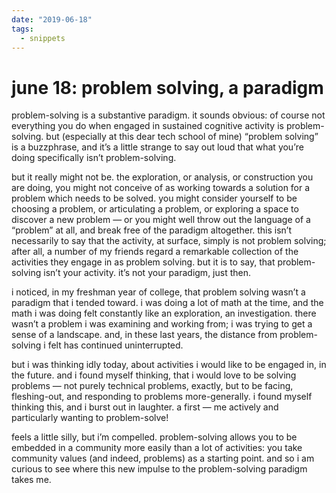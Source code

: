 ```yaml
---
date: "2019-06-18"
tags:
  - snippets
---
```

# june 18: problem solving, a paradigm

problem-solving is a substantive paradigm. it sounds obvious: of course not everything you do when engaged in sustained cognitive activity is problem-solving. but (especially at this dear tech school of mine) “problem solving” is a buzzphrase, and it’s a little strange to say out loud that what you’re doing specifically isn’t problem-solving.

but it really might not be. the exploration, or analysis, or construction you are doing, you might not conceive of as working towards a solution for a problem which needs to be solved. you might consider yourself to be choosing a problem, or articulating a problem, or exploring a space to discover a new problem — or you might well throw out the language of a “problem” at all, and break free of the paradigm altogether. this isn’t necessarily to say that the activity, at surface, simply is not problem solving; after all, a number of my friends regard a remarkable collection of the activities they engage in as problem solving. but it is to say, that problem-solving isn’t your activity. it’s not your paradigm, just then.

i noticed, in my freshman year of college, that problem solving wasn’t a paradigm that i tended toward. i was doing a lot of math at the time, and the math i was doing felt constantly like an exploration, an investigation. there wasn’t a problem i was examining and working from; i was trying to get a sense of a landscape. and, in these last years, the distance from problem-solving i felt has continued uninterrupted.

but i was thinking idly today, about activities i would like to be engaged in, in the future. and i found myself thinking, that i would love to be solving problems — not purely technical problems, exactly, but to be facing, fleshing-out, and responding to problems more-generally. i found myself thinking this, and i burst out in laughter. a first — me actively and particularly wanting to problem-solve!

feels a little silly, but i’m compelled. problem-solving allows you to be embedded in a community more easily than a lot of activities: you take community values (and indeed, problems) as a starting point. and so i am curious to see where this new impulse to the problem-solving paradigm takes me.
